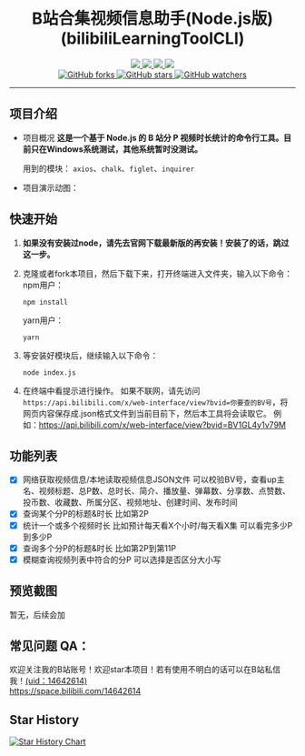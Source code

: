 <div align="center">
    <h1>B站合集视频信息助手(Node.js版)(bilibiliLearningToolCLI)</h1>
    <div>
        <a href="https://www.npmjs.com/package/axios">
            <img src="https://raster.shields.io/badge/axios-0.27.2-red.svg" />
        </a>
        <a href="https://www.npmjs.com/package/chalk">
            <img src="https://raster.shields.io/badge/chalk-5.0.1-brightgreen.svg" />
        </a>
        <a href="https://www.npmjs.com/package/figlet">
            <img src="https://raster.shields.io/badge/figlet-1.5.2-brightgreen.svg" />
        </a>
        <a href="https://www.npmjs.com/package/inquirer">
            <img src="https://raster.shields.io/badge/inquirer-9.0.0-brightgreen.svg" />
        </a>
    </div>
    <div>
        <a href="https://github.com/freysu/bilibiliLearningToolCLI">
            <img title="GitHub forks" src="https://img.shields.io/github/forks/freysu/bilibiliLearningToolCLI.svg?style=social" />
        </a>
        <a href="https://github.com/freysu/bilibiliLearningToolCLI">
            <img title="GitHub stars" src="https://img.shields.io/github/stars/freysu/bilibiliLearningToolCLI.svg?style=social" />
        </a>
        <a href="https://github.com/freysu/bilibiliLearningToolCLI">
            <img title="GitHub watchers"
                src="https://img.shields.io/github/watchers/freysu/bilibiliLearningToolCLI.svg?style=social" />
        </a>
    </div>
</div>

---

## 项目介绍

- 项目概况
  **这是一个基于 Node.js 的 B 站分 P 视频时长统计的命令行工具。目前只在Windows系统测试，其他系统暂时没测试。**

  用到的模块： `axios`、`chalk`、`figlet`、`inquirer `

- 项目演示动图：  
   

## 快速开始
1. **如果没有安装过node，请先去官网下载最新版的再安装！安装了的话，跳过这一步。**

1. 克隆或者fork本项目，然后下载下来，打开终端进入文件夹，输入以下命令：
    npm用户：
    ```
   npm install
   ``` 
    yarn用户：
   ```
   yarn
   ```
1. 等安装好模块后，继续输入以下命令：
    ```
    node index.js
    ```
1. 在终端中看提示进行操作。
    如果不联网，请先访问`https://api.bilibili.com/x/web-interface/view?bvid=你要查的BV号`，将网页内容保存成.json格式文件到当前目前下，然后本工具将会读取它。
    例如：https://api.bilibili.com/x/web-interface/view?bvid=BV1GL4y1v79M

## 功能列表

- [x] 网络获取视频信息/本地读取视频信息JSON文件
    可以校验BV号，查看up主名、视频标题、总P数、总时长、简介、播放量、弹幕数、分享数、点赞数、投币数、收藏数、所属分区、视频地址、创建时间、发布时间
- [x] 查询某个分P的标题&时长
    比如第2P
- [X] 统计一个或多个视频时长
    比如预计每天看X个小时/每天看X集 可以看完多少P到多少P
- [x] 查询多个分P的标题&时长
    比如第2P到第11P
- [x] 模糊查询视频列表中符合的分P
    可以选择是否区分大小写

## 预览截图
暂无，后续会加

## 常见问题 QA：
欢迎关注我的B站账号！欢迎star本项目！若有使用不明白的话可以在B站私信我！<a href="https://space.bilibili.com/14642614">(uid：14642614)</a>  
<a href="https://space.bilibili.com/14642614">https://space.bilibili.com/14642614</a>

## Star History

[![Star History Chart](https://api.star-history.com/svg?repos=freysu/bilibiliLearningToolCLI&type=Date)](https://star-history.com/#freysu/bilibiliLearningToolCLI&Date)
